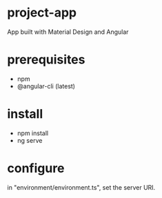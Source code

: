 # project-app

App built with Material Design and Angular

# prerequisites

- npm
- @angular-cli (latest)

# install

- npm install
- ng serve 

# configure
 
in "environment/environment.ts", set the server URI.